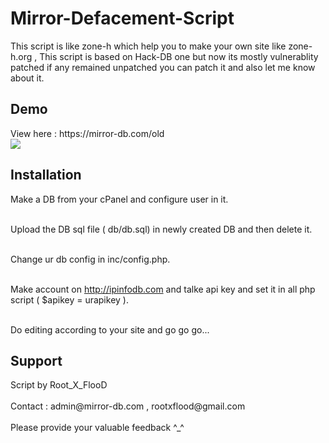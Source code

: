 # Mirror-Defacement-Script

This script is like zone-h which help you to make your own site like zone-h.org , This script is based on Hack-DB one but now its mostly vulnerablity patched if any remained unpatched you can patch it and also let me know about it. 

<h2>Demo</h3> 
View here : https://mirror-db.com/old
<br>

<img src="http://i59.tinypic.com/2l52dc.png">
<h2>Installation</h3> 

Make a DB from your cPanel and configure user in it.<br><br>

Upload the DB sql file ( db/db.sql) in newly created DB and then delete it.<br><br>

Change ur db config in inc/config.php.<br><br>

Make account on http://ipinfodb.com and talke api key and set it in all php script ( $apikey = urapikey ).<br><br>

Do editing according to your site and go go go...

<h2>Support</h2>
Script by Root_X_FlooD<br><br>
Contact : admin@mirror-db.com , rootxflood@gmail.com<br><br>
Please provide your valuable feedback ^_^ 
